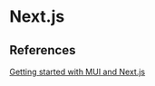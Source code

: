 # Next.js

## References

[Getting started with MUI and Next.js](https://blog.logrocket.com/getting-started-with-mui-and-next-js/)